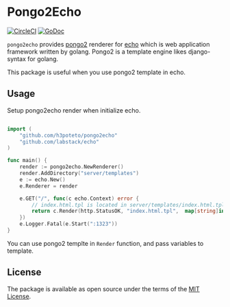 # Pongo2Echo

[![CircleCI](https://circleci.com/gh/h3poteto/pongo2echo.svg?style=svg)](https://circleci.com/gh/h3poteto/pongo2echo)
[![GoDoc](https://godoc.org/github.com/h3poteto/pongo2echo?status.svg)](https://godoc.org/github.com/h3poteto/pongo2echo)

`pongo2echo` provides [pongo2](https://github.com/flosch/pongo2) renderer for [echo](https://github.com/labstack/echo) which is web application framework written by golang.
Pongo2 is a template engine likes django-syntax for golang.

This package is useful when you use pongo2 template in echo.

## Usage

Setup pongo2echo render when initialize echo.

```go

import (
	"github.com/h3poteto/pongo2echo"
	"github.com/labstack/echo"
)

func main() {
	render := pongo2echo.NewRenderer()
	render.AddDirectory("server/templates")
	e := echo.New()
	e.Renderer = render

	e.GET("/", func(c echo.Context) error {
		// index.html.tpl is located in server/templates/index.html.tpl
		return c.Render(http.StatusOK, "index.html.tpl",  map[string]interface{}{"title": "Index"})
	})
	e.Logger.Fatal(e.Start(":1323"))
}
```

You can use pongo2 templte in `Render` function, and pass variables to template.

## License
The package is available as open source under the terms of the [MIT License](https://opensource.org/licenses/MIT).
